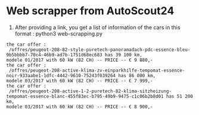 # Web scrapper from AutoScout24
1. After providing a link, you get a list of information of the cars in this format :
python3 web-scrapping.py
```
the car offer :
 /offres/peugeot-208-82-style-puretech-panoramadach-pdc-essence-bleu-9b5bbbb7-70c4-46b9-ad7b-1751d68ec683 has 39 100 km, 
modele 01/2017 with 60 kW (82 CH) -- PRICE -- € 9 880,-  
the car offer :
 /offres/peugeot-208-active-klima-zv-einparkhilfe-tempomat-essence-noir-933aabe1-1dfc-4442-9610-75243f039264 has 86 000 km, 
modele 03/2017 with 60 kW (82 CH) -- PRICE -- € 7 999,-  
the car offer :
 /offres/peugeot-208-active-1-2-puretech-82-klima-sitzheizung-tempomat-essence-blanc-455f83ec-b795-49b9-9475-c1c06b2b8d01 has 51 200 km, 
modele 03/2017 with 60 kW (82 CH) -- PRICE -- € 8 900,-  
```
